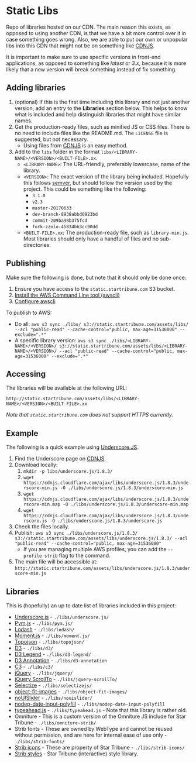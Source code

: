 # Static Libs

Repo of libraries hosted on our CDN. The main reason this exists, as opposed to using another CDN, is that we have a bit more control over it in case something goes wrong. Also, we are able to put our own or unpopular libs into this CDN that might not be on something like [CDNJS](https://cdnjs.com/).

It is important to make sure to use specific versions in front-end applications, as opposed to something like _latest_ or _3.x_, because it is more likely that a new version will break something instead of fix something.

## Adding libraries

1. (optional) If this is the first time including this library and not just another version, add an entry to the **Libraries** section below. This helps to know what is included and help distinguish libraries that might have similar names.
1. Get the production-ready files, such as minified JS or CSS files. There is no need to include files like the README.md. The `LICENSE` file is suggested, but not necessary.
   - Using files from [CDNJS](https://cdnjs.com/) is an easy method.
1. Add to the `libs` folder in the format `libs/<LIBRARY-NAME>/<VERSION>/<BUILT-FILE>.xx`.
   - `<LIBRARY-NAME>`: The URL-friendly, preferably lowercase, name of the library.
   - `<VERSION>`: The exact version of the library being included. Hopefully this follows [semver](http://semver.org/), but should follow the version used by the project. This could be something like the following:
     - `3.1.0`
     - `v2.3`
     - `master-20170633`
     - `dev-branch-8938abbd0923bd`
     - `commit-209ba98b375fcd`
     - `fork-zzolo-45834bb3cc90dd`
   - `<BUILT-FILE>.xx`: The production-ready file, such as `library-min.js`. Most libraries should only have a handful of files and no sub-directories.

## Publishing

Make sure the following is done, but note that it should only be done once:

1. Ensure you have access to the `static.startribune.com` S3 bucket.
1. [Install the AWS Command Line tool (awscli)](http://docs.aws.amazon.com/cli/latest/userguide/installing.html)
1. [Configure awscli](http://docs.aws.amazon.com/cli/latest/userguide/cli-chap-getting-started.html)

To publish to AWS:

- Do all: `aws s3 sync ./libs/ s3://static.startribune.com/assets/libs/ --acl "public-read" --cache-control="public, max-age=31536000" --exclude=".*"`
- A specific library version: `aws s3 sync ./libs/<LIBRARY-NAME>/<VERSION>/ s3://static.startribune.com/assets/libs/<LIBRARY-NAME>/<VERSION>/ --acl "public-read" --cache-control="public, max-age=31536000" --exclude=".*"`

## Accessing

The libraries will be available at the following URL:

    http://static.startribune.com/assets/libs/<LIBRARY-NAME>/<VERSION>/<BUILT-FILE>.xx

_Note that `static.startribune.com` does not support HTTPS currently._

## Example

The following is a quick example using [Underscore.JS](http://underscorejs.org/).

1. Find the Underscore page on [CDNJS](https://cdnjs.com/libraries/underscore.js).
1. Download locally:
   1. `mkdir -p libs/underscore.js/1.8.3/`
   1. `wget https://cdnjs.cloudflare.com/ajax/libs/underscore.js/1.8.3/underscore-min.js -O ./libs/underscore.js/1.8.3/underscore-min.js`
   1. `wget https://cdnjs.cloudflare.com/ajax/libs/underscore.js/1.8.3/underscore-min.map -O ./libs/underscore.js/1.8.3/underscore-min.map`
   1. `wget https://cdnjs.cloudflare.com/ajax/libs/underscore.js/1.8.3/underscore.js -O ./libs/underscore.js/1.8.3/underscore.js`
1. Check the files locally.
1. Publish: `aws s3 sync ./libs/underscore.js/1.8.3/ s3://static.startribune.com/assets/libs/underscore.js/1.8.3/ --acl "public-read" --cache-control="public, max-age=31536000"`
   - If you are managing multiple AWS profiles, you can add the `--profile strib` flag to the command.
1. The main file will be accessible at: `http://static.startribune.com/assets/libs/underscore.js/1.8.3/underscore-min.js`

## Libraries

This is (hopefully) an up to date list of libraries included in this project:

- [Underscore.js](http://underscorejs.org/) - `./libs/underscore.js/`
- [Pym.js](http://blog.apps.npr.org/pym.js/) - `./libs/pym.js/`
- [Lodash](https://lodash.com/) - `./libs/lodash/`
- [Moment.js](https://momentjs.com/) - `./libs/moment.js/`
- [Topojson](https://github.com/topojson/topojson) - `./libs/topojson/`
- [D3](https://d3js.org/) - `./libs/d3/`
- [D3 Legend](http://d3-legend.susielu.com/) - `./libs/d3-legend/`
- [D3 Annotation](http://d3-annotation.susielu.com/) - `./libs/d3-annotation`
- [C3](https://c3js.org/) - `./libs/c3/`
- [jQuery](https://jquery.com/) - `./libs/jquery/`
- [jQuery ScrollTo](https://github.com/flesler/jquery.scrollTo) - `./libs/jquery-scrollTo/`
- [Selectize](https://selectize.github.io/selectize.js/) - `./libs/selectizejs/`
- [object-fit-images](https://www.npmjs.com/package/object-fit-images) - `./libs/object-fit-images/`
- [noUISlider](https://refreshless.com/nouislider/) - `./libs/nouislider/`
- [nodep-date-input-polyfill](https://www.npmjs.com/package/nodep-date-input-polyfill) - `./libs/nodep-date-input-polyfill`
- [typeahead.js](https://github.com/twitter/typeahead.js) - `./libs/typeahead.js` - Note that this library is rather old.
- Omniture - This is a custom version of the Omniture JS include for Star Tribune - `./libs/omniture-strib/`
- Strib fonts - These are owned by WebType and cannot be reused without permission, and are here for internal ease of use only - `./libs/strib-fonts/`
- [Strib icons](https://striblab.github.io/strib-icons/) - These are property of Star Tribune - `./libs/strib-icons/`
- [Strib styles](https://striblab.github.io/strib-styles/) - Star Tribune (interactive) style library.
